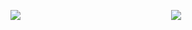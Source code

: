 <div>

<div style="float:left;width:49%;">

![](https://github-readme-stats.vercel.app/api?username=ferried&count_private=true&show_icons=true&theme=radical)

</div>



<div style="float:right;width:49%;">

![](https://github-readme-stats.yxl76.vercel.app/api/top-langs/?username=ferried&layout=compact&theme=tokyonight)

</div>

</div>